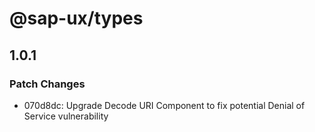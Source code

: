 # @sap-ux/types

## 1.0.1

### Patch Changes

-   070d8dc: Upgrade Decode URI Component to fix potential Denial of Service vulnerability
